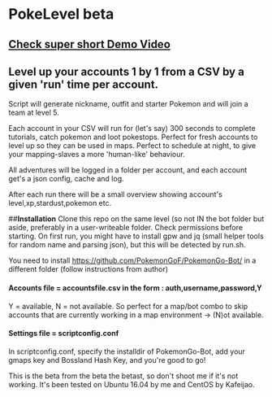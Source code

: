 # PokeLevel beta
## [Check super short Demo Video](https://vimeo.com/204947444)

## Level up your accounts 1 by 1 from a CSV by a given 'run' time per account.

Script will generate nickname, outfit and starter Pokemon and will join a team at level 5.

Each account in your CSV will run for (let's say) 300 seconds to complete tutorials, catch pokemon and loot pokestops.
Perfect for fresh accounts to level up so they can be used in maps.
Perfect to schedule at night, to give your mapping-slaves a more 'human-like' behaviour.

All adventures will be logged in a folder per account, and each account get's a json config, cache and log.

After each run there will be a small overview showing account's level,xp,stardust,pokemon etc.

##**Installation**
Clone this repo on the same level (so not IN the bot folder but aside, preferably in a user-writeable folder. Check permissions before starting. On first run, you might have to install gpw and jq (small helper tools for random name and parsing json), but this will be detected by run.sh.

You need to install https://github.com/PokemonGoF/PokemonGo-Bot/ in a different folder (follow instructions from author)

#### Accounts file = accountsfile.csv  in the form : auth,username,password,Y
Y = available, N = not available. 
So perfect for a map/bot combo to skip accounts that are currently working in a map environment -> (N)ot available.
#### Settings file = scriptconfig.conf
In scriptconfig.conf, specify the installdir of PokemonGo-Bot, add your gmaps key and Bossland Hash Key, and you're good to go!


This is the beta from the beta the betast, so don't shoot me if it's not working. It's been tested on Ubuntu 16.04 by me and CentOS by Kafeijao.
